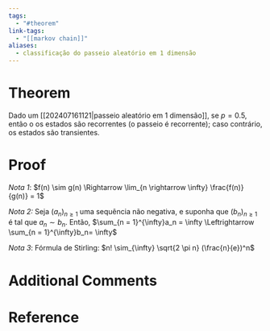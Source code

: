 ```yaml
---
tags:
  - "#theorem"
link-tags:
  - "[[markov chain]]"
aliases:
  - classificação do passeio aleatório em 1 dimensão
---
```

# Theorem
Dado um [[202407161121|passeio aleatório em 1 dimensão]], se $p = 0.5$, então o os estados são recorrentes (o passeio é recorrente); caso contrário, os estados são transientes.

# Proof
*Nota 1*: $f(n) \sim g(n) \Rightarrow \lim_{n \rightarrow \infty} \frac{f(n)}{g(n)} = 1$

*Nota 2:* Seja $(a_n)_{n \geq 1}$ uma sequência não negativa, e suponha que $(b_n)_{n \geq 1}$ é tal que $a_n \sim b_n$. Então, $\sum_{n = 1}^{\infty}a_n = \infty \Leftrightarrow  \sum_{n = 1}^{\infty}b_n= \infty$

*Nota 3*: Fórmula de Stirling: $n! \sim_{\infty} \sqrt{2 \pi n} (\frac{n}{e})^n$


# Additional Comments


# Reference






